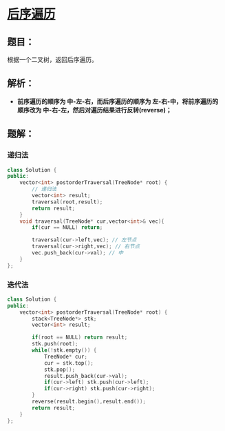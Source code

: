 # [**后序遍历**](https://leetcode-cn.com/problems/binary-tree-postorder-traversal/ "leetcode-145")
## **题目：**
根据一个二叉树，返回后序遍历。
## **解析：**
* **前序遍历的顺序为 中-左-右，而后序遍历的顺序为 左-右-中，将前序遍历的顺序改为 中-右-左，然后对遍历结果进行反转(reverse)；**
## **题解：**
### **递归法**
```cpp
class Solution {
public:
    vector<int> postorderTraversal(TreeNode* root) {
        // 递归法
        vector<int> result;
        traversal(root,result);
        return result; 
    }
    void traversal(TreeNode* cur,vector<int>& vec){
        if(cur == NULL) return;

        traversal(cur->left,vec); // 左节点
        traversal(cur->right,vec); // 右节点
        vec.push_back(cur->val); // 中
    }
};
```
### **迭代法**
```cpp
class Solution {
public:
    vector<int> postorderTraversal(TreeNode* root) {
        stack<TreeNode*> stk;
        vector<int> result;

        if(root == NULL) return result;
        stk.push(root);
        while(!stk.empty()) {
            TreeNode* cur;
            cur = stk.top();
            stk.pop();
            result.push_back(cur->val);
            if(cur->left) stk.push(cur->left);
            if(cur->right) stk.push(cur->right);
        }
        reverse(result.begin(),result.end());
        return result;
    }
};
```
